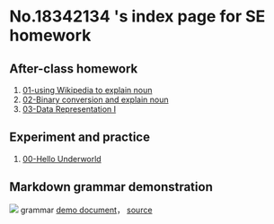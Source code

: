# No.18342134 's index page for SE homework

## After-class homework

1. [01-using Wikipedia to explain noun](hw01)
2. [02-Binary conversion and explain noun](hw02)
3. [03-Data Representation I](hw03)

## Experiment and practice

1. [00-Hello Underworld](lab01)


## Markdown grammar demonstration

![](images/exclamation.png) grammar [demo document](demo)， [source](https://github.com/sysu-swi/homework/blob/gh-pages/demo.md)

